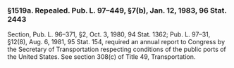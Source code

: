 ### §1519a. Repealed. Pub. L. 97–449, §7(b), Jan. 12, 1983, 96 Stat. 2443 ###

Section, Pub. L. 96–371, §2, Oct. 3, 1980, 94 Stat. 1362; Pub. L. 97–31, §12(8), Aug. 6, 1981, 95 Stat. 154, required an annual report to Congress by the Secretary of Transportation respecting conditions of the public ports of the United States. See section 308(c) of Title 49, Transportation.